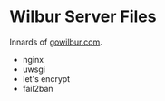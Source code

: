 # Wilbur Server Files

Innards of [gowilbur.com](https://gowilbur.com/).

* nginx
* uwsgi
* let's encrypt
* fail2ban
